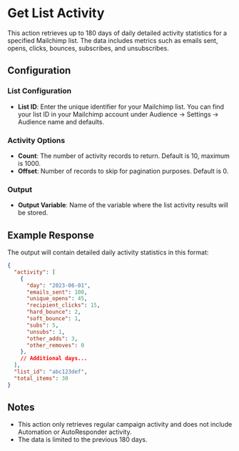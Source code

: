 # Get List Activity

This action retrieves up to 180 days of daily detailed activity statistics for a specified Mailchimp list. The data includes metrics such as emails sent, opens, clicks, bounces, subscribes, and unsubscribes.

## Configuration

### List Configuration
- **List ID**: Enter the unique identifier for your Mailchimp list. You can find your list ID in your Mailchimp account under Audience → Settings → Audience name and defaults.

### Activity Options
- **Count**: The number of activity records to return. Default is 10, maximum is 1000.
- **Offset**: Number of records to skip for pagination purposes. Default is 0.

### Output
- **Output Variable**: Name of the variable where the list activity results will be stored.

## Example Response

The output will contain detailed daily activity statistics in this format:

```json
{
  "activity": [
    {
      "day": "2023-06-01",
      "emails_sent": 100,
      "unique_opens": 45,
      "recipient_clicks": 15,
      "hard_bounce": 2,
      "soft_bounce": 1,
      "subs": 5,
      "unsubs": 1,
      "other_adds": 3,
      "other_removes": 0
    },
    // Additional days...
  ],
  "list_id": "abc123def",
  "total_items": 30
}
```

## Notes
- This action only retrieves regular campaign activity and does not include Automation or AutoResponder activity.
- The data is limited to the previous 180 days.